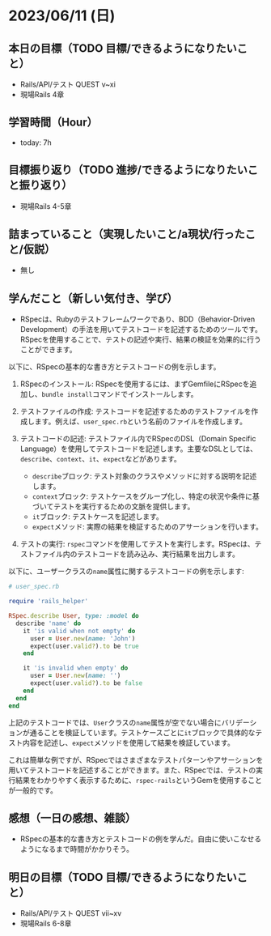 # 2023/06/11 (日)

## 本日の目標（TODO 目標/できるようになりたいこと）

- Rails/API/テスト QUEST v~xi
- 現場Rails 4章

## 学習時間（Hour）

- today: 7h

## 目標振り返り（TODO 進捗/できるようになりたいこと振り返り）

- 現場Rails 4-5章

## 詰まっていること（実現したいこと/a現状/行ったこと/仮説）

- 無し

## 学んだこと（新しい気付き、学び）

- RSpecは、Rubyのテストフレームワークであり、BDD（Behavior-Driven Development）の手法を用いてテストコードを記述するためのツールです。RSpecを使用することで、テストの記述や実行、結果の検証を効果的に行うことができます。

以下に、RSpecの基本的な書き方とテストコードの例を示します。

1. RSpecのインストール:
   RSpecを使用するには、まずGemfileにRSpecを追加し、`bundle install`コマンドでインストールします。

2. テストファイルの作成:
   テストコードを記述するためのテストファイルを作成します。例えば、`user_spec.rb`という名前のファイルを作成します。

3. テストコードの記述:
   テストファイル内でRSpecのDSL（Domain Specific Language）を使用してテストコードを記述します。主要なDSLとしては、`describe`、`context`、`it`、`expect`などがあります。

   - `describe`ブロック: テスト対象のクラスやメソッドに対する説明を記述します。
   - `context`ブロック: テストケースをグループ化し、特定の状況や条件に基づいてテストを実行するための文脈を提供します。
   - `it`ブロック: テストケースを記述します。
   - `expect`メソッド: 実際の結果を検証するためのアサーションを行います。

4. テストの実行:
   `rspec`コマンドを使用してテストを実行します。RSpecは、テストファイル内のテストコードを読み込み、実行結果を出力します。

以下に、ユーザークラスの`name`属性に関するテストコードの例を示します:

```ruby
# user_spec.rb

require 'rails_helper'

RSpec.describe User, type: :model do
  describe 'name' do
    it 'is valid when not empty' do
      user = User.new(name: 'John')
      expect(user.valid?).to be true
    end

    it 'is invalid when empty' do
      user = User.new(name: '')
      expect(user.valid?).to be false
    end
  end
end
```

上記のテストコードでは、`User`クラスの`name`属性が空でない場合にバリデーションが通ることを検証しています。テストケースごとに`it`ブロックで具体的なテスト内容を記述し、`expect`メソッドを使用して結果を検証しています。

これは簡単な例ですが、RSpecではさまざまなテストパターンやアサーションを用いてテストコードを記述することができます。また、RSpecでは、テストの実行結果をわかりやすく表示するために、`rspec-rails`というGemを使用することが一般的です。

## 感想（一日の感想、雑談）

- RSpecの基本的な書き方とテストコードの例を学んだ。自由に使いこなせるようになるまで時間がかかりそう。

## 明日の目標（TODO 目標/できるようになりたいこと）

- Rails/API/テスト QUEST vii~xv
- 現場Rails 6-8章